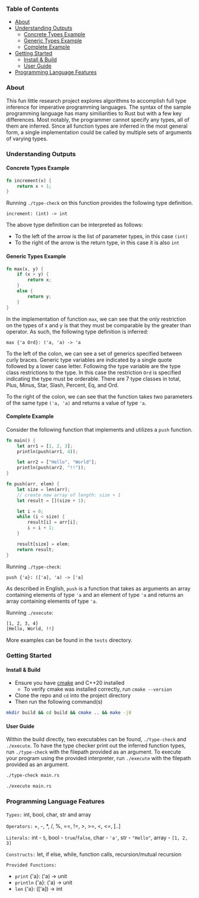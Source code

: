 ### Table of Contents

- [About](https://github.com/willerf/type-checker#about)
- [Understanding Outputs](https://github.com/willerf/type-checker#understanding-outputs)
  - [Concrete Types Example](https://github.com/willerf/type-checker#concrete-types-example)
  - [Generic Types Example](https://github.com/willerf/type-checker#generic-types-example)
  - [Complete Example](https://github.com/willerf/type-checker#complete-example)
- [Getting Started](https://github.com/willerf/type-checker#getting-started)
  - [Install & Build](https://github.com/willerf/type-checker#install--build)
  - [User Guide](https://github.com/willerf/type-checker#user-guide)
- [Programming Language Features](https://github.com/willerf/type-checker#programming-language-features)

### About
This fun little research project explores algorithms to accomplish full type inference for imperative programming languages.
The syntax of the sample programming language has many similiarities to Rust but with a few key differences. Most notably, the
programmer cannot specify any types, all of them are inferred. Since all function types are inferred in the most general
form, a single implementation could be called by multiple sets of arguments of varying types.

### Understanding Outputs
#### Concrete Types Example
```rs
fn increment(x) {
    return x + 1;
}
```
Running `./type-check` on this function provides the following type definition.

`increment: (int) -> int`

The above type definition can be interpreted as follows:
- To the left of the arrow is the list of parameter types, in this case `(int)`
- To the right of the arrow is the return type, in this case it is also `int`

#### Generic Types Example
```rs
fn max(x, y) {
    if (x > y) {
        return x;
    }
    else {
        return y;
    }
}
```
In the implementation of function `max`, we can see that the only restriction on the types of
x and y is that they must be comparable by the greater than operator. As such, the following
type definition is inferred:

`max {'a Ord}: ('a, 'a) -> 'a`

To the left of the colon, we can see a set of generics specified between curly braces. Generic 
type variables are indicated by a single quote followed by a lower case letter. Following the 
type variable are the type class restrictions to the type. In this case the restriction `Ord` 
is specified indicating the type must be orderable. There are 7 type classes in total, Plus, 
Minus, Star, Slash, Percent, Eq, and Ord.

To the right of the colon, we can see that the function takes two parameters of the same type 
`('a, 'a)` and returns a value of type `'a`.

#### Complete Example
Consider the following function that implements and utilizes a `push` function.
```rs
fn main() {
    let arr1 = [1, 2, 3];
    println(push(arr1, 4)); 

    let arr2 = ["Hello", "World"];
    println(push(arr2, "!!")); 
}

fn push(arr, elem) {
    let size = len(arr);
    // create new array of length: size + 1
    let result = [](size + 1);

    let i = 0;
    while (i < size) {
        result[i] = arr[i];
        i = i + 1;
    }

    result[size] = elem;
    return result;
}
```
Running `./type-check`:

`push {'a}: (['a], 'a) -> ['a]`

As described in English, `push` is a function that takes as arguments an array containing elements 
of type `'a` and an element of type `'a` and returns an array containing elements of type `'a`.

Running `./execute`:

```bash
[1, 2, 3, 4]
[Hello, World, !!]
```

More examples can be found in the `tests` directory.

### Getting Started

#### Install & Build
- Ensure you have [cmake](https://cmake.org/download) and C++20 installed
  - To verify cmake was installed correctly, run `cmake --version`
- Clone the repo and `cd` into the project directory
- Then run the following command(s)
```bash
mkdir build && cd build && cmake .. && make -j8
```

#### User Guide
Within the build directly, two executables can be found, `./type-check` and `./execute`. To have the type checker print out the inferred function types, run `./type-check` 
with the filepath provided as an argument. To execute your program using the provided interpreter, run `./execute` with the filepath provided as an argument.

```bash
./type-check main.rs
```
```bash
./execute main.rs
```

### Programming Language Features

`Types:` int, bool, char, str and array

`Operators:` +, -, *, /, %, ==, !=, >, >=, <, <=, [..]

`Literals:` int - `5`, bool - `true`/`false`, char - `'a'`, str - `"Hello"`, array - `[1, 2, 3]`

`Constructs:` let, if else, while, function calls, recursion/mutual recursion

`Provided Functions:`
- `print` {'a}: ('a) -> unit
- `println` {'a}: ('a) -> unit
- `len` {'a}: (['a]) -> int
